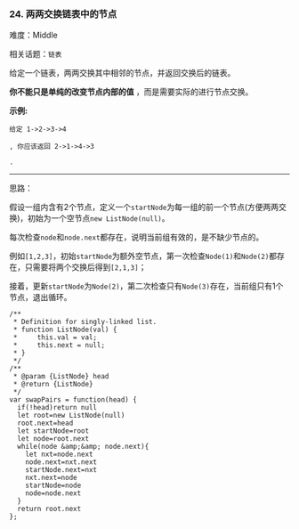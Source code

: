 ### 24. 两两交换链表中的节点

难度：Middle

相关话题：`链表`

给定一个链表，两两交换其中相邻的节点，并返回交换后的链表。



**你不能只是单纯的改变节点内部的值** ，而是需要实际的进行节点交换。







**示例:** 



```
给定 1->2->3->4

, 你应该返回 2->1->4->3

.
```



-----

思路：

假设一组内含有2个节点，定义一个`startNode`为每一组的前一个节点(方便两两交换)，初始为一个空节点`new ListNode(null)`。

每次检查`node`和`node.next`都存在，说明当前组有效的，是不缺少节点的。

例如`[1,2,3]`，初始`startNode`为额外空节点，第一次检查`Node(1)`和`Node(2)`都存在，只需要将两个交换后得到`[2,1,3]`；

接着，更新`startNode`为`Node(2)`，第二次检查只有`Node(3)`存在，当前组只有1个节点，退出循环。
```
/**
 * Definition for singly-linked list.
 * function ListNode(val) {
 *     this.val = val;
 *     this.next = null;
 * }
 */
/**
 * @param {ListNode} head
 * @return {ListNode}
 */
var swapPairs = function(head) {
  if(!head)return null
  let root=new ListNode(null)
  root.next=head
  let startNode=root
  let node=root.next
  while(node &amp;&amp; node.next){
    let nxt=node.next
    node.next=nxt.next
    startNode.next=nxt
    nxt.next=node
    startNode=node
    node=node.next
  }
  return root.next
};
```

